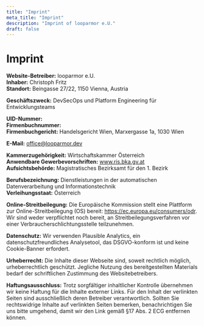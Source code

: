 ```yaml
---
title: "Imprint"
meta_title: "Imprint"
description: "Imprint of looparmor e.U."
draft: false
---
```


# Imprint

**Website-Betreiber:** looparmor e.U.  
**Inhaber:** Christoph Fritz  
**Standort:** Beingasse 27/22, 1150 Vienna, Austria

**Geschäftszweck:** DevSecOps und Platform Engineering für Entwicklungsteams

**UID-Nummer:**  
**Firmenbuchnummer:**  
**Firmenbuchgericht:** Handelsgericht Wien, Marxergasse 1a, 1030 Wien

**E-Mail:** office@looparmor.dev

**Kammerzugehörigkeit:** Wirtschaftskammer Österreich  
**Anwendbare Gewerbevorschriften:** www.ris.bka.gv.at  
**Aufsichtsbehörde:** Magistratisches Bezirksamt für den 1. Bezirk

**Berufsbezeichnung:** Dienstleistungen in der automatischen Datenverarbeitung und Informationstechnik  
**Verleihungsstaat:** Österreich

**Online-Streitbeilegung:** Die Europäische Kommission stellt eine Plattform zur Online-Streitbeilegung (OS) bereit: https://ec.europa.eu/consumers/odr. Wir sind weder verpflichtet noch bereit, an Streitbeilegungsverfahren vor einer Verbraucherschlichtungsstelle teilzunehmen.

**Datenschutz:** Wir verwenden Plausible Analytics, ein datenschutzfreundliches Analysetool, das DSGVO-konform ist und keine Cookie-Banner erfordert.

**Urheberrecht:** Die Inhalte dieser Webseite sind, soweit rechtlich möglich, urheberrechtlich geschützt. Jegliche Nutzung des bereitgestellten Materials bedarf der schriftlichen Zustimmung des Websitebetreibers.

**Haftungsausschluss:** Trotz sorgfältiger inhaltlicher Kontrolle übernehmen wir keine Haftung für die Inhalte externer Links. Für den Inhalt der verlinkten Seiten sind ausschließlich deren Betreiber verantwortlich. Sollten Sie rechtswidrige Inhalte auf verlinkten Seiten bemerken, benachrichtigen Sie uns bitte umgehend, damit wir den Link gemäß §17 Abs. 2 ECG entfernen können.